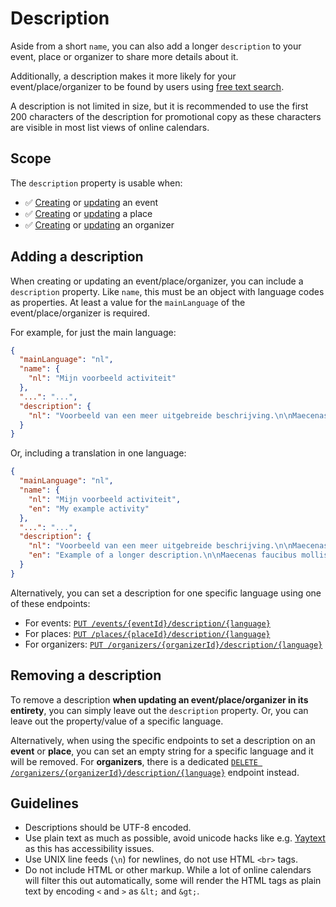# Description

Aside from a short `name`, you can also add a longer `description` to your event, place or organizer to share more details about it.

Additionally, a description makes it more likely for your event/place/organizer to be found by users using [free text search](../../search-api/filters/freetext.md).

A description is not limited in size, but it is recommended to use the first 200 characters of the description for promotional copy as these characters are visible in most list views of online calendars.

## Scope

The `description` property is usable when:

* ✅ [Creating](../events/create.md) or [updating](../events/update.md) an event
* ✅ [Creating](../places/create.md) or [updating](../places/update.md) a place
* ✅ [Creating](../organizers/create.md) or [updating](../organizers/update.md) an organizer

## Adding a description

When creating or updating an event/place/organizer, you can include a `description` property. Like `name`, this must be an object with language codes as properties. At least a value for the `mainLanguage` of the event/place/organizer is required.

For example, for just the main language:

```json
{
  "mainLanguage": "nl",
  "name": {
    "nl": "Mijn voorbeeld activiteit"
  },
  "...": "...",
  "description": {
    "nl": "Voorbeeld van een meer uitgebreide beschrijving.\n\nMaecenas faucibus mollis interdum. Fusce dapibus, tellus ac cursus commodo, tortor mauris condimentum nibh, ut fermentum massa justo sit amet risus.\n\nCras mattis consectetur purus sit amet fermentum."
  }
}
```

Or, including a translation in one language:

```json
{
  "mainLanguage": "nl",
  "name": {
    "nl": "Mijn voorbeeld activiteit",
    "en": "My example activity"
  },
  "...": "...",
  "description": {
    "nl": "Voorbeeld van een meer uitgebreide beschrijving.\n\nMaecenas faucibus mollis interdum. Fusce dapibus, tellus ac cursus commodo, tortor mauris condimentum nibh, ut fermentum massa justo sit amet risus.\n\nCras mattis consectetur purus sit amet fermentum.",
    "en": "Example of a longer description.\n\nMaecenas faucibus mollis interdum. Fusce dapibus, tellus ac cursus commodo, tortor mauris condimentum nibh, ut fermentum massa justo sit amet risus.\n\nCras mattis consectetur purus sit amet fermentum."
  }
}
```

Alternatively, you can set a description for one specific language using one of these endpoints:

* For events: [`PUT /events/{eventId}/description/{language}`](/reference/entry.json/paths/~1events~1{eventId}~1description~1{language}/put)
* For places: [`PUT /places/{placeId}/description/{language}`](/reference/entry.json/paths/~1places~1{placeId}~1description~1{language}/put)
* For organizers: [`PUT /organizers/{organizerId}/description/{language}`](/reference/entry.json/paths/~1organizers~1{organizerId}~1description~1{language}/put)

## Removing a description

To remove a description **when updating an event/place/organizer in its entirety**, you can simply leave out the `description` property. Or, you can leave out the property/value of a specific language.

Alternatively, when using the specific endpoints to set a description on an **event** or **place**, you can set an empty string for a specific language and it will be removed. For **organizers**, there is a dedicated [`DELETE /organizers/{organizerId}/description/{language}`](/reference/entry.json/paths/~1organizers~1{organizerId}~1description~1{language}/delete) endpoint instead.

## Guidelines

* Descriptions should be UTF-8 encoded.
* Use plain text as much as possible, avoid unicode hacks like e.g. [Yaytext](https://yaytext.com) as this has accessibility issues.
* Use UNIX line feeds (`\n`) for newlines, do not use HTML `<br>` tags.
* Do not include HTML or other markup. While a lot of online calendars will filter this out automatically, some will render the HTML tags as plain text by encoding `<` and `>` as `&lt;` and `&gt;`.
